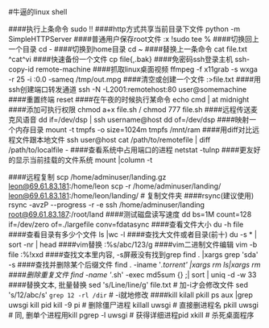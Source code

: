 #牛逼的linux shell

####执行上条命令
	sudo !!
####http方式共享当前目录下文件
	python -m SimpleHTTPServer
####普通用户保存root文件
	:x !sudo tee %
####切换回上一个目录
	cd -
####切换到home目录
	cd ~
####替换上一条命令
	cat file.txt
	^cat^vi
####快速备份一个文件
	cp file{,.bak}
####免密码ssh登录主机
	ssh-copy-id remote-machine
####抓取linux桌面视频
	ffmpeg -f x11grab -s wxga -r 25 -i :0.0 -sameq /tmp/out.mpg
####清空或创建一个文件
	:>file.txt
####用ssh创建端口转发通道
	ssh -N -L2001:remotehost:80 user@somemachine
####重置终端
	reset
####在午夜的时候执行某命令
	echo cmd | at midnight
####添加可执行权限
    chmod a+x file.sh / chmod 777 file.sh
####远程传送麦克风语音
    dd if=/dev/dsp | ssh username@host dd of=/dev/dsp
####映射一个内存目录
    mount -t tmpfs -o size=1024m tmpfs /mnt/ram
####用diff对比远程文件跟本地文件
    ssh user@host cat /path/to/remotefile | diff /path/to/localfile -
####查看系统中占用端口的进程
    netstat -tulnp
####更友好的显示当前挂载的文件系统
    mount |column -t

####远程复制
    scp /home/adminuser/landing.gz leon@69.61.83.181:/home/leon
    scp -r /home/adminuser/landing/ leon@69.61.83.181:/home/leon/landing/ # 复制文件夹
####rsync(建议使用)
    rsync -avzP --progress  -r -e ssh /home/adminuser/landing root@69.61.83.187:/root/land
####测试磁盘读写速度
    dd bs=1M count=128 if=/dev/zero of=./largefile conv=fdatasync
####查看文件大小
    du -h file
####查看目录有多少个文件
    ls |wc -l
####查找大文件或者目录(前十)
    du -s * | sort -nr | head
####vim替换
    :%s/abc/123/g
####vim二进制文件编辑
    vim -b file
    :%!xxd
####查找文本里内容, -s屏蔽没有找到grep
    find . |xargs grep 'sda' -s
####查找并删除某个后缀文件
    find . -iname '*.torrent' |xargs rm
    ls|xargs rm
####删除重复文件
    find -name '*.sh' -exec md5sum {} \;| sort | uniq -d -w 33
####替换文本, 批量替换
    sed 's/Line/line/g' file.txt # 加-i才会修改文件
    sed 's/12/abc/s' `grep 12 -rl /dir` # -i就地修改
####kill kilall pkill
    ps aux |grep uwsgi
    kill pid
    kill -9 pi # 删除僵尸进程
    killall uwsgi # 直接删进程名
    pkill uwsgi # 同, 删单个进程用kill
    pgrep -l uwsgi # 获得详细进程pid
    xkill # 杀死桌面程序
